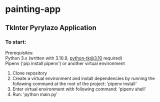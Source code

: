 # painting-app
## TkInter Pyrylazo Application

### To start:
Prerequisites: <br />
Python 3.x (written with 3.10.9, python-tk@3.10 required) <br />
Pipenv ('pip install pipenv') or another virtual environment

1. Clone repository 
2. Create a virtual environment and install dependencies by running the following command at the root of the project: 'pipenv install'
3. Enter virtual environment with following command: 'pipenv shell'
4. Run: 'python main.py'

